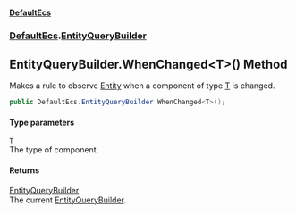 #### [DefaultEcs](index.md 'index')
### [DefaultEcs](index.md#DefaultEcs 'DefaultEcs').[EntityQueryBuilder](EntityQueryBuilder.md 'DefaultEcs.EntityQueryBuilder')
## EntityQueryBuilder.WhenChanged&lt;T&gt;() Method
Makes a rule to observe [Entity](Entity.md 'DefaultEcs.Entity') when a component of type [T](EntityQueryBuilder_WhenChanged_T_().md#DefaultEcs_EntityQueryBuilder_WhenChanged_T_()_T 'DefaultEcs.EntityQueryBuilder.WhenChanged&lt;T&gt;().T') is changed.  
```csharp
public DefaultEcs.EntityQueryBuilder WhenChanged<T>();
```
#### Type parameters
<a name='DefaultEcs_EntityQueryBuilder_WhenChanged_T_()_T'></a>
`T`  
The type of component.
  
#### Returns
[EntityQueryBuilder](EntityQueryBuilder.md 'DefaultEcs.EntityQueryBuilder')  
The current [EntityQueryBuilder](EntityQueryBuilder.md 'DefaultEcs.EntityQueryBuilder').
